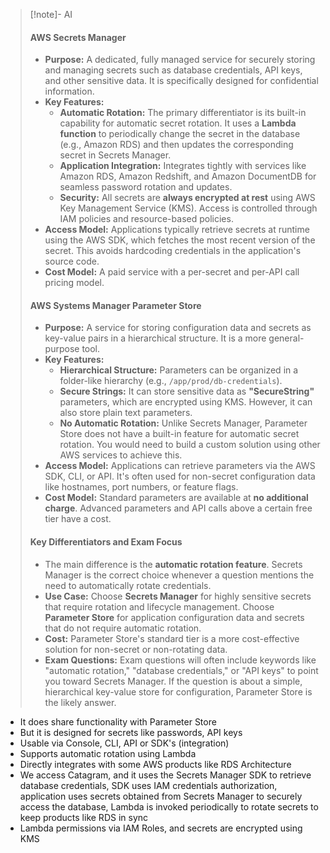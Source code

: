 > [!note]- AI
> #### AWS Secrets Manager
> - **Purpose:** A dedicated, fully managed service for securely storing and managing secrets such as database credentials, API keys, and other sensitive data. It is specifically designed for confidential information.
> - **Key Features:**
>     - **Automatic Rotation:** The primary differentiator is its built-in capability for automatic secret rotation. It uses a **Lambda function** to periodically change the secret in the database (e.g., Amazon RDS) and then updates the corresponding secret in Secrets Manager.
>     - **Application Integration:** Integrates tightly with services like Amazon RDS, Amazon Redshift, and Amazon DocumentDB for seamless password rotation and updates.
>     - **Security:** All secrets are **always encrypted at rest** using AWS Key Management Service (KMS). Access is controlled through IAM policies and resource-based policies.
> - **Access Model:** Applications typically retrieve secrets at runtime using the AWS SDK, which fetches the most recent version of the secret. This avoids hardcoding credentials in the application's source code.
> - **Cost Model:** A paid service with a per-secret and per-API call pricing model.
> #### AWS Systems Manager Parameter Store
> - **Purpose:** A service for storing configuration data and secrets as key-value pairs in a hierarchical structure. It is a more general-purpose tool.
> - **Key Features:**
>     - **Hierarchical Structure:** Parameters can be organized in a folder-like hierarchy (e.g., `/app/prod/db-credentials`).
>     - **Secure Strings:** It can store sensitive data as **"SecureString"** parameters, which are encrypted using KMS. However, it can also store plain text parameters.
>     - **No Automatic Rotation:** Unlike Secrets Manager, Parameter Store does not have a built-in feature for automatic secret rotation. You would need to build a custom solution using other AWS services to achieve this.
> - **Access Model:** Applications can retrieve parameters via the AWS SDK, CLI, or API. It's often used for non-secret configuration data like hostnames, port numbers, or feature flags.
> - **Cost Model:** Standard parameters are available at **no additional charge**. Advanced parameters and API calls above a certain free tier have a cost.
> #### Key Differentiators and Exam Focus
> - The main difference is the **automatic rotation feature**. Secrets Manager is the correct choice whenever a question mentions the need to automatically rotate credentials.
> - **Use Case:** Choose **Secrets Manager** for highly sensitive secrets that require rotation and lifecycle management. Choose **Parameter Store** for application configuration data and secrets that do not require automatic rotation.
> - **Cost:** Parameter Store's standard tier is a more cost-effective solution for non-secret or non-rotating data.
> - **Exam Questions:** Exam questions will often include keywords like "automatic rotation," "database credentials," or "API keys" to point you toward Secrets Manager. If the question is about a simple, hierarchical key-value store for configuration, Parameter Store is the likely answer.

- It does share functionality with Parameter Store
- But it is designed for secrets like passwords, API keys
- Usable via Console, CLI, API or SDK's (integration)
- Supports automatic rotation using Lambda
- Directly integrates with some AWS products like RDS 
Architecture
- We access Catagram, and it uses the Secrets Manager SDK to retrieve database credentials, SDK uses IAM credentials authorization, application uses secrets obtained from Secrets Manager to securely access the database, Lambda is invoked periodically to rotate secrets to keep products like RDS in sync
- Lambda permissions via IAM Roles, and secrets are encrypted using KMS